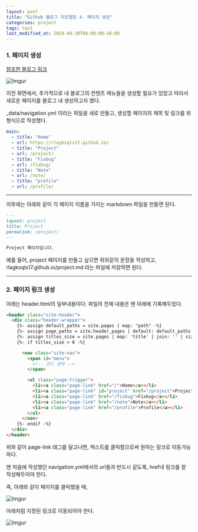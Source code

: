 ```yaml
---
layout: post
title: "Github 블로그 리모델링 4- 페이지 생성"
categories: project
tags: test
last_modified_at: 2024-04-30T08:00:00~18:00
---
```



### 1. 페이지 생성  

[참조한 블로그 링크](https://devinlife.com/howto%20github%20pages/category-tag/)  

![Imgur](https://imgur.com/AE9JBnx.jpg)    

이전 화면에서, 추가적으로 내 블로그의 컨텐츠 메뉴들을 생성할 필요가 있었고 따라서 새로운 페이지를 블로그 내 생성하고자 했다.  


_data/navigation.yml 이라는 파일을 새로 만들고, 생성할 페이지의 제목 및 링크를 위 형식으로 작성했다.  

```yml
main:
  - title: "Home"
  - url: https://rlagksqls17.github.io/
  - title: "Project"
  - url: /project/
  - title: "Fixbug"
  - url: /fixbug/
  - title: "Note"
  - url: /note/
  - title: "profile"
  - url: /profile/
```  

---

이후에는 아래와 같이 각 페이지 이름을 가지는 markdown 파일을 만들면 된다.  

```markdown
---
layout: project
title: Project
permalink: /project/
---

Project 페이지입니다.
```  

예를 들어, project 페이지를 만들고 싶으면 위와같이 문장을 작성하고, rlagksqls17.github.io/project.md 라는 파일에 저장하면 된다.  

---  

### 2. 페이지 링크 생성  

아래는 header.html의 일부내용이다. 파일의 전체 내용은 맨 아래에 기록해두었다.  

```html
<header class="site-header">
  <div class="header-wrapper">
    {%- assign default_paths = site.pages | map: "path" -%}
    {%- assign page_paths = site.header_pages | default: default_paths -%}
    {%- assign titles_size = site.pages | map: 'title' | join: '' | size -%}
    {%- if titles_size > 0 -%}

      <nav class="site-nav">
        <span id="menu">
          <!-- 코드 생략 -->
        </span>

        <ul class="page-trigger">
          <li><a class="page-link" href="/">Home</a></li>
          <li><a class="page-link" id="project" href="/project">Project</a></li>
          <li><a class="page-link" href="/fixbug">Fixbug</a></li>
          <li><a class="page-link" href="/note">Note</a></li>
          <li><a class="page-link" href="/profile">Profile</a></li>
        </ul>
      </nav>
    {%- endif -%}
  </div>
</header>
```  

위와 같이 page-link 태그를 달고나면, 텍스트를 클릭함으로써 원하는 링크로 이동가능하다.  

맨 처음에 작성했던 navigation.yml에서의 url들과 반드시 같도록, href내 링크를 잘 작성해두어야 한다.  

즉, 아래와 같이 페이지를 클릭했을 때,  

![Imgur](https://imgur.com/pY316ew.jpg)  

아래처럼 지정된 링크로 이동되어야 한다.  

![Imgur](https://imgur.com/GqMAyzT.jpg)  

